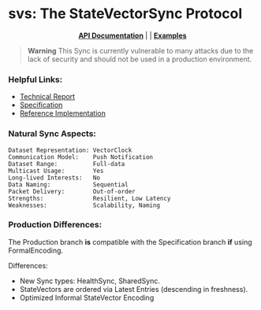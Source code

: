 # svs: The StateVectorSync Protocol

<div align="center">

[**API Documentation**](https://pkg.go.dev/github.com/justincpresley/ndn-sync/pkg/svs) | | [**Examples**](/examples/svs/README.md)

</div>

> **Warning**
> This Sync is currently vulnerable to many attacks due to the lack of security and should not be used in a production environment.


### Helpful Links:
* [Technical Report](https://named-data.net/wp-content/uploads/2021/07/ndn-0073-r2-SVS.pdf)
* [Specification](https://named-data.github.io/StateVectorSync/)
* [Reference Implementation](https://github.com/named-data/ndn-svs)


### Natural Sync Aspects:
```
Dataset Representation: VectorClock
Communication Model:    Push Notification
Dataset Range:          Full-data
Multicast Usage:        Yes
Long-lived Interests:   No
Data Naming:            Sequential
Packet Delivery:        Out-of-order
Strengths:              Resilient, Low Latency
Weaknesses:             Scalability, Naming
```


### Production Differences:
The Production branch **is** compatible with the Specification branch **if** using FormalEncoding.

Differences:
* New Sync types: HealthSync, SharedSync.
* StateVectors are ordered via Latest Entries (descending in freshness).
* Optimized Informal StateVector Encoding
